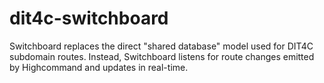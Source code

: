 dit4c-switchboard
=================

Switchboard replaces the direct "shared database" model used for DIT4C subdomain
routes. Instead, Switchboard listens for route changes emitted by Highcommand
and updates in real-time.
